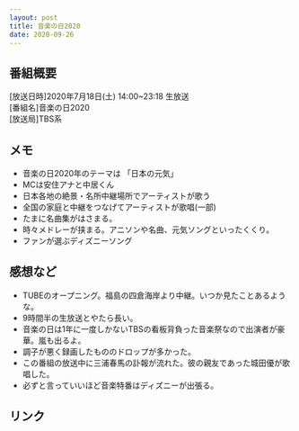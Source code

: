 ```yaml
---
layout: post
title: 音楽の日2020
date: 2020-09-26
---
```


## 番組概要
[放送日時]2020年7月18日(土) 14:00~23:18 生放送<br>
[番組名]音楽の日2020<br >
[放送局]TBS系<br>

## メモ
- 音楽の日2020年のテーマは 「日本の元気」
- MCは安住アナと中居くん
- 日本各地の絶景・名所中継場所でアーティストが歌う
- 全国の家庭と中継をつなげてアーティストが歌唱(一部)
- たまに名曲集がはさまる。
- 時々メドレーが挟まる。アニソンや名曲、元気ソングといったくくり。
- ファンが選ぶディズニーソング


## 感想など
- TUBEのオープニング。福島の四倉海岸より中継。いつか見たことあるような。
- 9時間半の生放送とやたら長い。
- 音楽の日は1年に一度しかないTBSの看板背負った音楽祭なので出演者が豪華。嵐も出るよ。
- 調子が悪く録画したもののドロップが多かった。
- この番組の放送中に三浦春馬の訃報が流れた。彼の親友であった城田優が歌唱した。
- 必ずと言っていいほど音楽特番はディズニーが出張る。

## リンク
